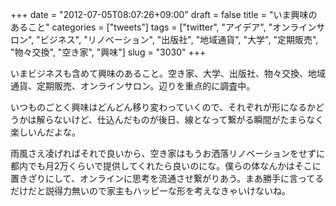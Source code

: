 +++
date = "2012-07-05T08:07:26+09:00"
draft = false
title = "いま興味のあること"
categories = ["tweets"]
tags = ["twitter", "アイデア", "オンラインサロン", "ビジネス", "リノベーション", "出版社", "地域通貨", "大学", "定期販売", "物々交換", "空き家", "興味"]
slug = "3030"
+++

いまビジネスも含めて興味のあること。空き家、大学、出版社、物々交換、地域通貨、定期販売、オンラインサロン。辺りを重点的に調査中。

いつものごとく興味はどんどん移り変わっていくので、それぞれが形になるかどうかは解らないけど、仕込んだものが後日、線となって繋がる瞬間がたまらなく楽しいんだよな。

雨風さえ凌げればそれで良いから、空き家はもうお洒落リノベーションをせずに都内でも月2万くらいで提供してくれたら良いのにな。僕らの体なんかはそこに置きざりにして、オンラインに思考を流通させ繋がりあう。まあ勝手に言ってるだけだと説得力無いので家主もハッピーな形を考えなきゃいけないね。
